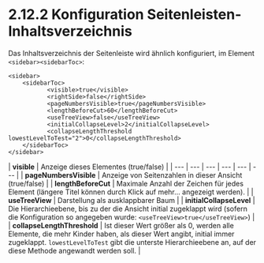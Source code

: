 # 2.12.2 Konfiguration Seitenleisten-Inhaltsverzeichnis

Das Inhaltsverzeichnis der Seitenleiste wird ähnlich konfiguriert, im Element `<sidebar><sidebarToc>`: 

```markup
<sidebar>
    <sidebarToc>
           <visible>true</visible>
           <rightSide>false</rightSide>
           <pageNumbersVisible>true</pageNumbersVisible>
           <lengthBeforeCut>60</lengthBeforeCut>
           <useTreeView>false</useTreeView>
           <initialCollapseLevel>2</initialCollapseLevel>
           <collapseLengthThreshold lowestLevelToTest="2">0</collapseLengthThreshold>
    </sidebarToc>
</sidebar>
```

| **visible** | Anzeige dieses Elementes \(true/false\) |
| --- | --- | --- | --- | --- | --- |
| **pageNumbersVisible** | Anzeige von Seitenzahlen in dieser Ansicht \(true/false\) |
| **lengthBeforeCut** | Maximale Anzahl der Zeichen für jedes Element \(längere Titel können durch Klick auf mehr... angezeigt werden\). |
| **useTreeView** | Darstellung als ausklappbarer Baum |
| **initialCollapseLevel** | Die Hierarchieebene, bis zu der die Ansicht initial zugeklappt wird \(sofern die Konfiguration so angegeben wurde: `<useTreeView>true</useTreeView>`\) |
| **collapseLengthThreshold** | Ist dieser Wert größer als 0, werden alle Elemente, die mehr Kinder haben, als dieser Wert angibt, initial immer zugeklappt. `lowestLevelToTest` gibt die unterste Hierarchieebene an, auf der diese Methode angewandt werden soll. |

